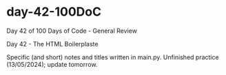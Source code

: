 # day-42-100DoC
Day 42 of 100 Days of Code - General Review

Day 42 - The HTML Boilerplaste

Specific (and short) notes and titles written in main.py. 
  Unfinished practice (13/05/2024); update tomorrow.
